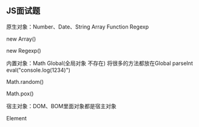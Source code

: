 ## JS面试题

原生对象：Number、Date、String Array Function Regexp 

new Array()

new Regexp()

内置对象：Math Global(全局对象 不存在) 将很多的方法都放在Global parseInt eval("console.log(1234)")

Math.random()

Math.pox()

宿主对象：DOM、BOM里面对象都是宿主对象

Element